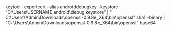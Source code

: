 #

keytool -exportcert -alias androiddebugkey -keystore "C:\Users\USERNAME\.android\debug.keystore" | "
C:\Users\Admin\Downloads\openssl-0.9.8e_X64\bin\openssl" sha1 -binary | "C:
\Users\Admin\Downloads\openssl-0.9.8e_X64\bin\openssl" base64